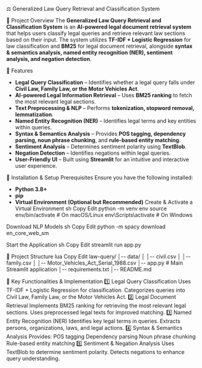 ⚖️ Generalized Law Query Retrieval and Classification System

 📌 Project Overview
The **Generalized Law Query Retrieval and Classification System** is an **AI-powered legal document retrieval system** that helps users classify legal queries and retrieve relevant law sections based on their input. The system utilizes **TF-IDF + Logistic Regression** for law classification and **BM25** for legal document retrieval, alongside **syntax & semantics analysis, named entity recognition (NER), sentiment analysis, and negation detection**.

 🎯 Features
- **Legal Query Classification** – Identifies whether a legal query falls under **Civil Law, Family Law, or the Motor Vehicles Act**.
- **AI-powered Legal Information Retrieval** – Uses **BM25 ranking** to fetch the most relevant legal sections.
- **Text Preprocessing & NLP** – Performs **tokenization, stopword removal, lemmatization**.
- **Named Entity Recognition (NER)** – Identifies legal terms and key entities within queries.
- **Syntax & Semantics Analysis** – Provides **POS tagging, dependency parsing, noun phrase chunking**, and **rule-based entity matching**.
- **Sentiment Analysis** – Determines sentiment polarity using **TextBlob**.
- **Negation Detection** – Identifies negations within legal queries.
- **User-Friendly UI** – Built using **Streamlit** for an intuitive and interactive user experience.

 🚀 Installation & Setup
 Prerequisites
Ensure you have the following installed:
- **Python 3.8+**
- **pip**
- **Virtual Environment (Optional but Recommended)**
  Create & Activate a Virtual Environment
sh
Copy
Edit
python -m venv env
source env/bin/activate  # On macOS/Linux
env\Scripts\activate     # On Windows

Download NLP Models
sh
Copy
Edit
python -m spacy download en_core_web_sm

Start the Application
sh
Copy
Edit
streamlit run app.py

📁 Project Structure
lua
Copy
Edit
law-query/
│-- data/
│   │-- civil.csv
│   │-- family.csv
│   │-- Motor_Vehicles_Act_Serial_1988.csv
│-- app.py                  # Main Streamlit application
│-- requirements.txt
│-- README.md


📍 Key Functionalities & Implementation
1️⃣ Legal Query Classification
Uses TF-IDF + Logistic Regression for classification.
Categorizes queries into Civil Law, Family Law, or the Motor Vehicles Act.
2️⃣ Legal Document Retrieval
Implements BM25 ranking for retrieving the most relevant legal sections.
Uses preprocessed legal texts for improved matching.
3️⃣ Named Entity Recognition (NER)
Identifies key legal terms in queries.
Extracts persons, organizations, laws, and legal actions.
4️⃣ Syntax & Semantics Analysis
Provides:
POS tagging
Dependency parsing
Noun phrase chunking
Rule-based entity matching
5️⃣ Sentiment & Negation Analysis
Uses TextBlob to determine sentiment polarity.
Detects negations to enhance query understanding.

